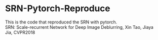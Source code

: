 # SRN-Pytorch-Reproduce

This is the code that reproduced the SRN with pytorch.  
SRN: Scale-recurrent Network for Deep Image Deblurring, Xin Tao, Jiaya Jia, CVPR2018
